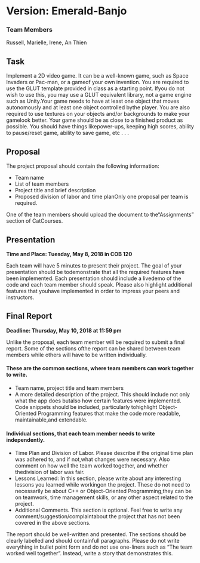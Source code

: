 # Version:  Emerald-Banjo

### Team Members
Russell, Marielle, Irene, An Thien

## Task 
Implement a 2D video game.  It can be a well-known game, such as Space Invaders or Pac-man, or a gameof your own invention.  You are required to use the GLUT template provided in class as a starting point.  Ifyou do not wish to use this, you may use a GLUT equivalent library, not a game engine such as Unity.Your game needs to have at least one object that moves autonomously and at least one object controlled bythe player.  You are also required to use textures on your objects and/or backgrounds to make your gamelook better.  Your game should be as close to a finished product as possible.  You should have things likepower-ups, keeping high scores, ability to pause/reset game, ability to save game, etc . . .

## Proposal
The project proposal should contain the following information:
* Team name
* List of team members 
* Project title and brief description 
* Proposed division of labor and time planOnly one proposal per team is required.  

One of the team members should upload the document to the“Assignments” section of CatCourses.

## Presentation 
**Time and Place: Tuesday, May 8, 2018 in COB 120**

Each  team  will  have  5  minutes  to  present  their  project.   The  goal  of  your  presentation  should  be  todemonstrate that all the required features have been implemented.  Each presentation should include a livedemo of the code and each team member should speak.  Please also highlight additional features that youhave implemented in order to impress your peers and instructors.

## Final Report

**Deadline: Thursday, May 10, 2018 at 11:59 pm**

Unlike the proposal, each team member will be required to submit a final report. Some of the sections ofthe report can be shared between team members while others will have to be written individually.

#### These are the common sections, where team members can work together to write.
* Team name, project title and team members 
* A more detailed description of the project.  This should include not only what the app does butalso  how  certain  features  were  implemented.   Code  snippets  should  be  included,  particularly  tohighlight Object-Oriented Programming features that make the code more readable, maintainable,and extendable.

#### Individual sections, that each team member needs to write independently.
* Time Plan and Division of Labor.  Please describe if the original time plan was adhered to, and if not,what changes were necessary.  Also comment on how well the team worked together, and whether thedivision of labor was fair.
* Lessons Learned:  In this section, please write about any interesting lessons you learned while workingon the project.  These do not need to necessarily be about C++ or Object-Oriented Programming,they can be on teamwork, time management skills, or any other aspect related to the project.
* Additional Comments.  This section is optional.  Feel free to write any comment/suggestion/complaintabout the project that has not been covered in the above sections.

The report should be well-written and presented.  The sections should be clearly labelled and should containfull paragraphs.  Please do not write everything in bullet point form and do not use one-liners such as “The team worked well together”.  Instead, write a story that demonstrates this.

